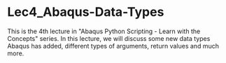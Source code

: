 # Lec4_Abaqus-Data-Types

This is the 4th lecture in "Abaqus Python Scripting - Learn with the Concepts" series.
In this lecture, we will discuss some new data types Abaqus has added, different types of arguments, return values and much more.

